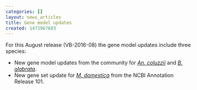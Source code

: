 ```yaml
---
categories: []
layout: news_articles
title: Gene model updates
created: 1471967603
---
```

For this August release (VB-2016-08) the gene model updates include three species: 

<ul>
<li>New gene model updates from the community for <a href="/organisms/anopheles-coluzzii/mali-nih/acolm1.3"><i>An. coluzzii</i></a> and <a href="/organisms/biomphalaria-glabrata/bb02/bglab1.4"><i>B. glabrata</i></a>.</li>
<li>New gene set update for <a href="/organisms/musca-domestica"><i>M. domestica</i></a> from the  NCBI Annotation Release 101.</li>
</ul>
